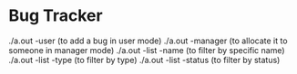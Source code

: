 # Bug Tracker

./a.out -user (to add a bug in user mode)
./a.out -manager (to allocate it to someone in manager mode)
./a.out -list -name (to filter by specific name)
./a.out -list -type (to filter by type)
./a.out -list -status (to filter by status)
